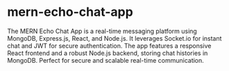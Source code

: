 # mern-echo-chat-app
The MERN Echo Chat App is a real-time messaging platform using MongoDB, Express.js, React, and Node.js. It leverages Socket.io for instant chat and JWT for secure authentication. The app features a responsive React frontend and a robust Node.js backend, storing chat histories in MongoDB. Perfect for secure and scalable real-time communication.

